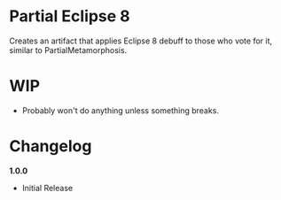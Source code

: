 # Partial Eclipse 8

Creates an artifact that applies Eclipse 8 debuff to those who vote for it, similar to PartialMetamorphosis. 

# WIP
- Probably won't do anything unless something breaks.

# Changelog
**1.0.0**
- Initial Release